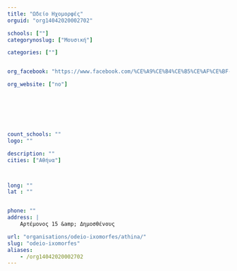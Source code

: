 ```yaml
---
title: "Ωδείο Ηχομορφές"
orguid: "org14042020002702"

schools: [""]
categorynoslug: ["Μουσική"]

categories: [""]


org_facebook: "https://www.facebook.com/%CE%A9%CE%B4%CE%B5%CE%AF%CE%BF-%CE%97%CF%87%CE%BF%CE%BC%CE%BF%CF%81%CF%86%CE%AD%CF%82-541345095969702/"

org_website: ["no"]







count_schools: ""
logo: ""

description: ""
cities: ["Αθήνα"]



long: ""
lat : ""


phone: ""
address: |
    Αρτέμονος 15 &amp; Δημοσθένους

url: "organisations/odeio-ixomorfes/athina/"
slug: "odeio-ixomorfes"
aliases:
    - /org14042020002702
---
```



